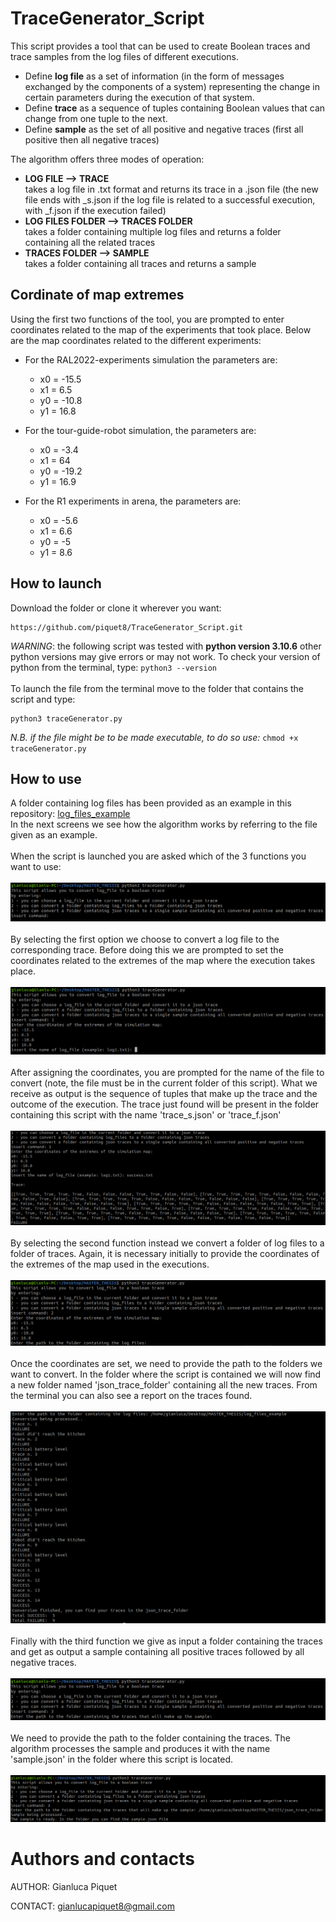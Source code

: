 # TraceGenerator_Script
This script provides a tool that can be used to create Boolean traces and trace samples from the log files of different executions. 
- Define **log file** as a set of information (in the form of messages exchanged by the components of a system) representing the change in certain parameters during the execution of that system. 
- Define **trace** as a sequence of tuples containing Boolean values that can change from one tuple to the next.
- Define **sample** as the set of all positive and negative traces (first all positive then all negative traces)  

The algorithm offers three modes of operation:
- **LOG FILE ⟶ TRACE**\
takes a log file in .txt format and returns its trace in a .json file (the new file ends with _s.json if the log file is related to a successful execution, with _f.json if the execution failed)
- **LOG FILES FOLDER ⟶ TRACES FOLDER**\
takes a folder containing multiple log files and returns a folder containing all the related traces
- **TRACES FOLDER ⟶ SAMPLE**\
takes a folder containing all traces and returns a sample

## Cordinate of map extremes
Using the first two functions of the tool, you are prompted to enter coordinates related to the map of the experiments that took place. Below are the map coordinates related to the different experiments:
- For the RAL2022-experiments simulation the parameters are:
  - x0 = -15.5
  - x1 = 6.5
  - y0 = -10.8
  - y1 = 16.8

- For the tour-guide-robot simulation, the parameters are:
  - x0 = -3.4
  - x1 = 64
  - y0 = -19.2
  - y1 = 16.9

- For the R1 experiments in arena, the parameters are:
  -	x0 = -5.6
  -	x1 = 6.6
  -	y0 = -5
  -	y1 = 8.6

## How to launch
Download the folder or clone it wherever you want:
```
https://github.com/piquet8/TraceGenerator_Script.git
```
*WARNING*: the following script was tested with **python version 3.10.6** other python versions may give errors or may not work.
To check your version of python from the terminal, type: `python3 --version`
\
\
To launch the file from the terminal move to the folder that contains the script and type:
```
python3 traceGenerator.py 
```
*N.B. if the file might be to be made executable, to do so use:* `chmod +x traceGenerator.py` 

## How to use
A folder containing log files has been provided as an example in this repository: [log_files_example](https://github.com/piquet8/TraceGenerator_Script/tree/main/log_files_example)\
In the next screens we see how the algorithm works by referring to the file given as an example.\
\
When the script is launched you are asked which of the 3 functions you want to use:\
\
![figure1](https://github.com/piquet8/TraceGenerator_Script/blob/main/media/figure1.png)\
\
By selecting the first option we choose to convert a log file to the corresponding trace. Before doing this we are prompted to set the coordinates related to the
extremes of the map where the execution takes place.\
\
![figure2](https://github.com/piquet8/TraceGenerator_Script/blob/main/media/figure2.png)\
\
After assigning the coordinates, you are prompted for the name of the file to convert (note, the file must be in the current folder of this script). What we receive as output is the sequence of tuples that make up the trace and the outcome of the execution. The trace just found will be present in the folder containing this script with the name 'trace_s.json' or 'trace_f.json'\
\
![figure3](https://github.com/piquet8/TraceGenerator_Script/blob/main/media/figure3.png)\
\
By selecting the second function instead we convert a folder of log files to a folder of traces. Again, it is necessary initially to provide the coordinates of the extremes of the map used in the executions.\
\
![figure4](https://github.com/piquet8/TraceGenerator_Script/blob/main/media/figure4.png)\
\
Once the coordinates are set, we need to provide the path to the folders we want to convert. In the folder where the script is contained we will now find a new folder named 'json_trace_folder' containing all the new traces. From the terminal you can also see a report on the traces found. \
\
![figure5](https://github.com/piquet8/TraceGenerator_Script/blob/main/media/figure5.png)\
\
Finally with the third function we give as input a folder containing the traces and get as output a sample containing all positive traces followed by all negative traces. \
\
![figure6](https://github.com/piquet8/TraceGenerator_Script/blob/main/media/figure6.png)\
\
We need to provide the path to the folder containing the traces. The algorithm processes the sample and produces it with the name 'sample.json' in the folder where this script is located.\
\
![figure7](https://github.com/piquet8/TraceGenerator_Script/blob/main/media/figure7.png)

# Authors and contacts
AUTHOR: Gianluca Piquet

CONTACT: gianlucapiquet8@gmail.com 
